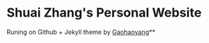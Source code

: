 # Shuai Zhang's Personal Website

Runing on Github + Jekyll theme by [Gaohaoyang](https://github.com/Gaohaoyang/gaohaoyang.github.io)**

